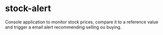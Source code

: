 # stock-alert

Console application to monitor stock prices, compare it to a reference value and trigger a email alert recommending selling ou buying.


